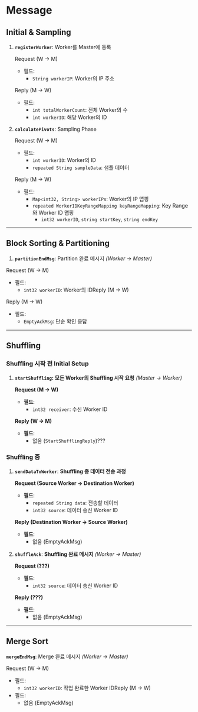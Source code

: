 # Message

## Initial & Sampling

1. **`registerWorker`**: Worker를 Master에 등록 
    
    Request (W → M)
    
    - 필드:
        - `String workerIP`: Worker의 IP 주소
    
    Reply (M → W)
    
    - 필드:
        - `int totalWorkerCount`: 전체 Worker의 수
        - `int workerID`: 해당 Worker의 ID
2. **`calculatePivots`**: Sampling Phase
    
    Request (W → M)
    
    - 필드:
        - `int workerID`: Worker의 ID
        - `repeated String sampleData`: 샘플 데이터
    
    Reply (M → W)
    
    - 필드:
        - `Map<int32, String> workerIPs`: Worker의 IP 맵핑
        - `repeated WorkerIDKeyRangeMapping keyRangeMapping`: Key Range와 Worker ID 맵핑
            - `int32 workerID`, `string startKey`, `string endKey`

---

## **Block Sorting & Partitioning**

1. **`partitionEndMsg`**: Partition 완료 메시지 *(Worker → Master)*

Request (W → M)

- 필드:
    - `int32 workerID`: Worker의 IDReply (M → W)

Reply (M → W)

- 필드:
    - `EmptyAckMsg`: 단순 확인 응답

---

## Shuffling

### **Shuffling 시작 전 Initial Setup**

1. **`startShuffling`: 모든 Worker의 Shuffling 시작 요청** *(Master → Worker)*
    
    **Request (M → W)**
    
    - **필드**:
        - `int32 receiver`: 수신 Worker ID
    
    **Reply (W → M)**
    
    - **필드**:
        - 없음 (`StartShufflingReply`)???

### **Shuffling 중**

1. **`sendDataToWorker`**: **Shuffling 중 데이터 전송 과정**
    
    **Request (Source Worker → Destination Worker)**
    
    - **필드**:
        - `repeated String data`: 전송할 데이터
        - `int32 source`: 데이터 송신 Worker ID
    
    **Reply (Destination Worker → Source Worker)**
    
    - **필드**:
        - 없음 (EmptyAckMsg)
2. **`shuffleAck`**: **Shuffling 완료 메시지** *(Worker → Master)*
    
    **Request (???)**
    
    - **필드**:
        - `int32 source`: 데이터 송신 Worker ID
    
    **Reply (???)**
    
    - **필드**:
        - 없음 (EmptyAckMsg)

---

## Merge Sort

**`mergeEndMsg`**: Merge 완료 메시지 *(Worker → Master)*

Request (W → M)

- 필드:
    - `int32 workerID`: 작업 완료한 Worker IDReply (M → W)
- 필드:
    - 없음 (EmptyAckMsg)